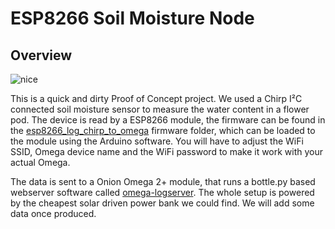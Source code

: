 # ESP8266 Soil Moisture Node

## Overview

![nice](/img/system.jpg)

This is a quick and dirty Proof of Concept project. We used a Chirp I²C connected soil moisture sensor to measure the water content in a flower pod. The device is read by a ESP8266 module, the firmware can be found in the [esp8266_log_chirp_to_omega](https://github.com/KIT-HYD/esp8266-sketches/tree/master/esp8266_log_chirp_to_omega) firmware folder, which can be loaded to the module using the Arduino software. You will have to adjust the WiFi SSID, Omega device name and the WiFi password to make it work with your actual Omega. 

The data is sent to a Onion Omega 2+ module, that runs a bottle.py based webserver software called [omega-logserver](https://github.com/KIT-HYD/omega-logserver). The whole setup is powered by the cheapest solar driven power bank we could find. We will add some data once produced.